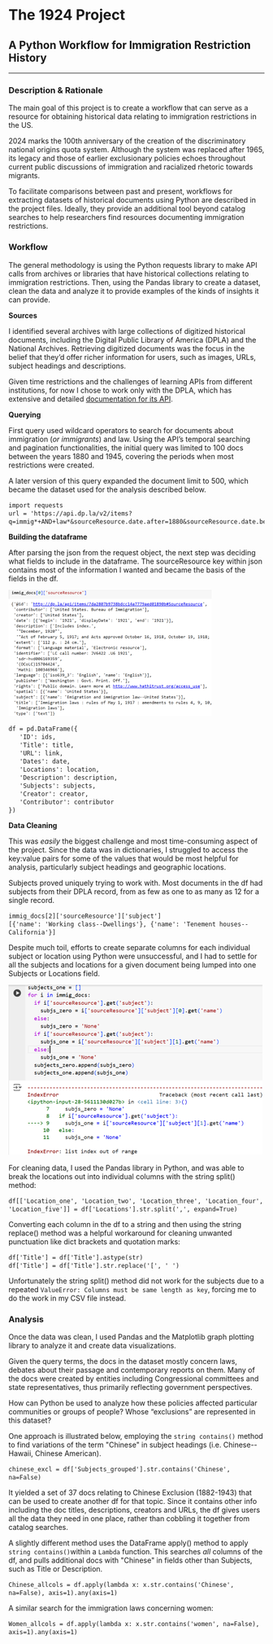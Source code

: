 # The 1924 Project
## A Python Workflow for Immigration Restriction History
---
### Description & Rationale 
The main goal of this project is to create a workflow that can serve as a resource for obtaining historical data relating to immigration restrictions in the US. 

2024 marks the 100th anniversary of the creation of the discriminatory national origins quota system. Although the system was replaced after 1965, its legacy and those of earlier exclusionary policies echoes throughout current public discussions of immigration and racialized rhetoric towards migrants. 

To facilitate comparisons between past and present, workflows for extracting datasets of historical documents using Python are described in the project files. Ideally, they provide an additional tool beyond catalog searches to help researchers find resources documenting immigration restrictions.     

### Workflow
The general methodology is using the Python requests library to make API calls from archives or libraries that have historical collections relating to immigration restrictions. Then, using the Pandas library to create a dataset, clean the data and analyze it to provide examples of the kinds of insights it can provide.

**Sources**

I identified several archives with large collections of digitized historical documents, including the Digital Public Library of America (DPLA) and the National Archives. Retrieving digitized documents was the focus in the belief that they’d offer richer information for users, such as images, URLs, subject headings and descriptions. 

Given time restrictions and the challenges of learning APIs from different institutions, for now I chose to work only with the DPLA, which has extensive and detailed [documentation for its API](https://pro.dp.la/developers/api-codex). 

**Querying** 

First query used wildcard operators to search for documents about immigration (*or immigrants*) and law. Using the API’s temporal searching and pagination functionalities, the initial query was limited to 100 docs between the years 1880 and 1945, covering the periods when most restrictions were created. 

A later version of this query expanded the document limit to 500, which became the dataset used for the analysis described below. 

```
import requests
url = 'https://api.dp.la/v2/items?q=immig*+AND+law*&sourceResource.date.after=1880&sourceResource.date.before=1945&page_size=100&api_key=7e794707ae677b5eb408334e9e6cc16e'
```
**Building the dataframe**

After parsing the json from the request object, the next step was deciding what fields to include in the dataframe. The sourceResource key within json contains most of the information I wanted and became the basis of the fields in the df.

![The sourceResource key from DPLA's API](Source_resource.png)

```
df = pd.DataFrame({
   'ID': ids,
   'Title': title,
   'URL': link,
   'Dates': date,
   'Locations': location,
   'Description': description,
   'Subjects': subjects,
   'Creator': creator,
   'Contributor': contributor
})
```
**Data Cleaning**

This was *easily* the biggest challenge and most time-consuming aspect of the project. Since the data was in dictionaries, I struggled to access the key:value pairs for some of the values that would be most helpful for analysis, particularly subject headings and geographic locations. 

Subjects proved uniquely trying to work with. Most documents in the df had subjects from their DPLA record, from as few as one to as many as 12 for a single record.
```
immig_docs[2]['sourceResource']['subject']
[{'name': 'Working class--Dwellings'}, {'name': 'Tenement houses--California'}]
```
Despite much toil, efforts to create separate columns for each individual subject or location using Python were unsuccessful, and I had to settle for all the subjects and locations for a given document being lumped into one Subjects or Locations field.

![Error received while appending subjects](Subject_troubles.png)

For cleaning data, I used the Pandas library in Python, and was able to break the locations out into individual columns with the string split() method: 

```
df[['Location_one', 'Location_two', 'Location_three', 'Location_four', 'Location_five']] = df['Locations'].str.split(',', expand=True)
```

Converting each column in the df to a string and then using the string replace() method was a helpful workaround for cleaning unwanted punctuation like dict brackets and quotation marks: 

```
df['Title'] = df['Title'].astype(str)
df['Title'] = df['Title'].str.replace('[', ' ')
```

Unfortunately the string split() method did not work for the subjects due to a repeated `ValueError: Columns must be same length as key`, forcing me to do the work in my CSV file instead. 

### Analysis 

Once the data was clean, I used Pandas and the Matplotlib graph plotting library to analyze it and create data visualizations. 

Given the query terms, the docs in the dataset mostly concern laws, debates about their passage and contemporary reports on them. Many of the docs were created by entities including Congressional committees and state representatives, thus primarily reflecting government perspectives. 

How can Python be used to analyze how these policies affected particular communities or groups of people? Whose “exclusions” are represented in this dataset?

One approach is illustrated below, employing the `string contains()` method to find variations of the term "Chinese" in subject headings (i.e. Chinese--Hawaii, Chinese American). 

```
chinese_excl = df['Subjects_grouped'].str.contains('Chinese', na=False)
```

It yielded a set of 37 docs relating to Chinese Exclusion (1882-1943) that can be used to create another df for that topic. Since it contains other info including the doc titles, descriptions, creators and URLs, the df gives users all the data they need in one place, rather than cobbling it together from catalog searches.

A slightly different method uses the DataFrame apply() method to apply `string contains()`within a `Lambda` function. This searches *all* columns of the df, and pulls additional docs with "Chinese" in fields other than Subjects, such as Title or Description.

```
Chinese_allcols = df.apply(lambda x: x.str.contains('Chinese', na=False), axis=1).any(axis=1)
```

A similar search for the immigration laws concerning women:

```
Women_allcols = df.apply(lambda x: x.str.contains('women', na=False), axis=1).any(axis=1)
```





